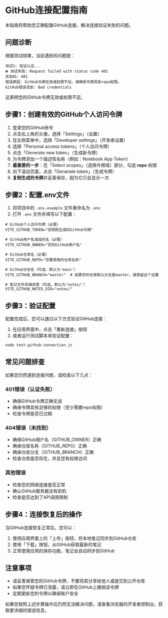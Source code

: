 # GitHub连接配置指南

本指南将帮助您正确配置GitHub连接，解决连接验证失败的问题。

## 问题诊断

根据测试结果，当前遇到的问题是：

```
测试1: 验证认证...
❌ 测试失败: Request failed with status code 401
状态码: 401
错误原因: GitHub令牌无效或权限不足。请确保令牌具有repo权限。
GitHub错误消息: Bad credentials
```

这表明您的GitHub令牌无效或权限不足。

## 步骤1：创建有效的GitHub个人访问令牌

1. 登录您的GitHub账号
2. 点击右上角的头像，选择「Settings」（设置）
3. 在左侧菜单中，选择「Developer settings」（开发者设置）
4. 选择「Personal access tokens」（个人访问令牌）
5. 点击「Generate new token」（生成新令牌）
6. 为令牌添加一个描述性名称（例如：Notebook App Token）
7. **最重要的一步**：在「Select scopes」（选择作用域）部分，勾选 **repo** 权限
8. 向下滚动页面，点击「Generate token」（生成令牌）
9. **复制生成的令牌**并妥善保存，因为它只会显示一次

## 步骤2：配置.env文件

1. 将项目中的 `.env.example` 文件重命名为 `.env`
2. 打开 `.env` 文件并填写以下配置：

```env
# GitHub个人访问令牌（必需）
VITE_GITHUB_TOKEN="您刚刚生成的GitHub令牌"

# GitHub用户名或组织名（必需）
VITE_GITHUB_OWNER="您的GitHub用户名"

# GitHub仓库名（必需）
VITE_GITHUB_REPO="您要使用的仓库名称"

# GitHub分支名（可选，默认为'main'）
VITE_GITHUB_BRANCH="master"  # 如果您的仓库默认分支是master，请保留这个设置

# 笔记文件存储目录（可选，默认为'notes/'）
VITE_GITHUB_NOTES_DIR="notes/"
```

## 步骤3：验证配置

配置完成后，您可以通过以下方式验证GitHub连接：

1. 在应用界面中，点击「重新连接」按钮
2. 或者运行测试脚本来验证配置：

```bash
node test-github-connection.js
```

## 常见问题排查

如果您仍然遇到连接问题，请检查以下几点：

### 401错误（认证失败）
- 确保GitHub令牌正确无误
- 确保令牌具有足够的权限（至少需要repo权限）
- 检查令牌是否已过期

### 404错误（未找到）
- 确保GitHub用户名（GITHUB_OWNER）正确
- 确保仓库名称（GITHUB_REPO）正确
- 确保仓库分支（GITHUB_BRANCH）正确
- 检查仓库是否存在，并且您有权限访问

### 其他错误
- 检查您的网络连接是否正常
- 确认GitHub服务器没有宕机
- 检查是否达到了API调用限制

## 步骤4：连接恢复后的操作

当GitHub连接恢复正常后，您可以：

1. 使用应用界面上的「上传」按钮，将本地笔记同步到GitHub仓库
2. 使用「下载」按钮，从GitHub获取最新的笔记
3. 正常使用应用的保存功能，笔记会自动同步到GitHub

## 注意事项

- 请妥善保管您的GitHub令牌，不要将其分享给他人或提交到公开仓库
- 如果您怀疑令牌已泄露，请立即在GitHub上撤销该令牌
- 定期更新您的令牌以确保账户安全

如果您按照上述步骤操作后仍然无法解决问题，请查看浏览器的开发者控制台，获取更详细的错误信息。